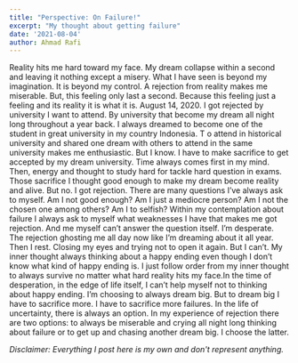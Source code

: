 ```yaml
---
title: "Perspective: On Failure!"
excerpt: "My thought about getting failure"
date: '2021-08-04'
author: Ahmad Rafi
---
```


Reality hits me hard toward my face. My dream collapse within a second and leaving it nothing except a misery. What I have seen is beyond my imagination. It is beyond my control. A rejection from reality makes me miserable. But, this feeling only last a second. Because this feeling just a feeling and its reality it is what it is.
August 14, 2020. I got rejected by university I want to attend. By university that become my dream all night long throughout a year back. I always dreamed to become one of the student in great university in my country Indonesia. T
o attend in historical university and shared one dream with others to attend in the same university makes me enthusiastic. But I know. I have to make sacrifice to get accepted by my dream university. Time always comes first in my mind. Then, energy and thought to study hard for tackle hard question in exams. Those sacrifice I thought good enough to make my dream become reality and alive. But no. I got rejection.
There are many questions I’ve always ask to myself. Am I not good enough? Am I just a mediocre person? Am I not the chosen one among others? Am I to selfish? Within my contemplation about failure I always ask to myself what weaknesses I have that makes me got rejection. And me myself can’t answer the question itself. I’m desperate. The rejection ghosting me all day now like I’m dreaming about it all year.
Then I rest. Closing my eyes and trying not to open it again. But I can’t. My inner thought always thinking about a happy ending even though I don’t know what kind of happy ending is. I just follow order from my inner thought to always survive no matter what hard reality hits my face.In the time of desperation, in the edge of life itself, I can’t help myself not to thinking about happy ending. I’m choosing to always dream big. But to dream big I have to sacrifice more. I have to sacrifice more failures. In the life of uncertainty, there is always an option. In my experience of rejection there are two options: to always be miserable and crying all night long thinking about failure or to get up and chasing another dream big. I choose the latter.

*Disclaimer: Everything I post here is my own and don't represent anything.*
